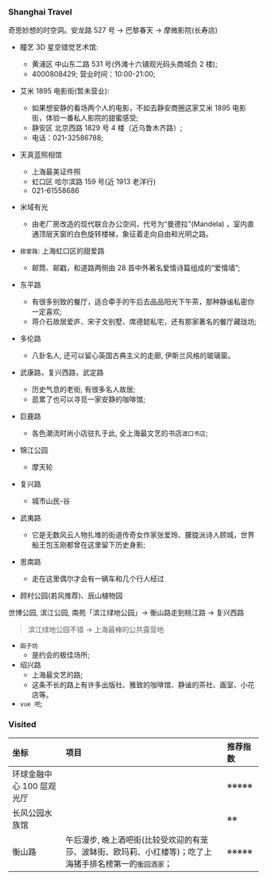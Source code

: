 <!--
abbrlink: 59z4kg6p
-->

### Shanghai Travel

奇思妙想的时空洞。安龙路 527 号 -> 巴黎春天 -> 摩微影院(长寿店)

* 瞳艺 3D 星空错觉艺术馆:
  * 黄浦区 中山东二路 531 号(外滩十六铺观光码头商城负 2 楼);
  * 4000808429; 营业时间：10:00-21:00;
* 艾米 1895 电影街(暂未营业):
  * 如果想安静的看场两个人的电影，不如去静安商圈这家艾米 1895 电影街，体验一番私人影院的甜蜜感受;
  * 静安区 北京西路 1829 号 4 楼（近乌鲁木齐路）;
  * 电话：021-32586788;
* 天真蓝照相馆
  * 上海最美证件照
  * 虹口区 哈尔滨路 159 号(近 1913 老洋行)
  * 021-61558686
* 米域有光
  * 由老厂房改造的现代联合办公空间，代号为“曼德拉”(Mandela) ，室内直通顶层天窗的白色旋转楼梯，象征着走向自由和光明之路。

* `甜爱路`: 上海虹口区的甜爱路
  * 邮筒、邮戳，和道路两侧由 28 首中外著名爱情诗篇组成的“爱情墙”;
* 东平路
  * 有很多别致的餐厅，适合牵手的午后去品品阳光下午茶，那种静谧私密你一定喜欢;
  * 蒋介石故居爱庐、宋子文别墅、席德懿私宅，还有那家著名的餐厅藏珑坊;
* 多伦路
  * 八卦名人, 还可以留心英国古典主义的走廊, 伊斯兰风格的玻璃窗。
* 武康路，复兴西路，武定路
  * 历史气息的老街, 有很多名人故居;
  * 逛累了也可以寻觅一家安静的咖啡馆;
* 巨鹿路
  * 各色潮流时尚小店驻扎于此, 全上海最文艺的书店`渡口书店`;
* 锦江公园
  * 摩天轮
* 复兴路
  * 城市山民-谷
* 武夷路
  * 它是无数风云人物扎堆的街道传奇女作家张爱玲、朦胧派诗人顾城，世界船王包玉刚都曾在这里留下历史身影;
* 思南路
  * 走在这里偶尔才会有一辆车和几个行人经过
* 顾村公园(若风推荐)、辰山植物园

世博公园, 滨江公园, 南苑「滨江绿地公园」-> 衡山路走到桃江路 -> 复兴西路

> 滨江绿地公园不错 -> 上海最棒的公共露营地

* `田子坊`
  * 是约会的极佳场所;
* 绍兴路
  * 上海最文艺的路;
  * 这条不长的路上有许多出版社、雅致的咖啡馆、静谧的茶社、画室、小花店等。
* `vue 吧`;

### Visited


|           坐标            |                                                   项目                                                   | 推荐指数 |
| :----------------------- | :------------------------------------------------------------------------------------------------------ | :------ |
| 环球金融中心 100 层观光厅 |                                                                                                          |  ※※※※※   |
|      长风公园水族馆       |                                                                                                          |    ※※    |
|          衡山路           | 午后漫步, 晚上酒吧街(比较受欢迎的有茏莎、波缽街、欧玛莉、小红楼等)；吃了上海猪手排名榜第一的`衡园酒家`； |  ※※※※※   |
